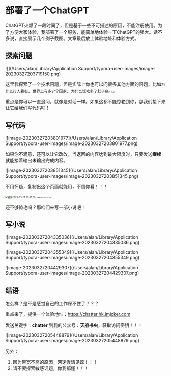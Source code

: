 # 部署了一个ChatGPT

ChatGPT火爆了一段时间了，但是基于一些不可描述的原因，不能注册使用。为了方便大家体验，我部署了一个服务，能简单地体验一下ChatGPT的强大。话不多说，直接展示几个例子截图。文章最后放上体验地址和体验方式。

 ## 探索问题



![](/Users/alan/Library/Application Support/typora-user-images/image-20230327203719150.png)

这里我探索了一个技术问题，但是实际上你也可以问很多其他方面的问题，比如`为什么行人靠右`、`世界上有多少个国家`、`为什么饭吃多了肚子痛`。。。

重点是你可以一直追问，就像是对话一样。如果这都不能惊艳到你，那我们接下来让它给我们写代码吧！

 ## 写代码

![image-20230327203801977](/Users/alan/Library/Application Support/typora-user-images/image-20230327203801977.png)

 如果你不满意，还可以让它改改，当返回的内容达到最大限度时，只要发送**继续** 就能接着输出未输出完成内容。

![image-20230327203851345](/Users/alan/Library/Application Support/typora-user-images/image-20230327203851345.png)

不用怀疑，复制出这个页面就能用，不信你看！！！

<img src="/Users/alan/Desktop/截屏2023-03-27 20.40.06.png" alt="截屏2023-03-27 20.40.06" style="zoom:50%;" />

<img src="/Users/alan/Desktop/截屏2023-03-27 20.40.31.png" alt="截屏2023-03-27 20.40.31" style="zoom:25%;" />

还不够惊艳吗？那咱们来写一部小说吧！

 ## 写小说

![image-20230327204335036](/Users/alan/Library/Application Support/typora-user-images/image-20230327204335036.png)

![image-20230327204355349](/Users/alan/Library/Application Support/typora-user-images/image-20230327204355349.png)

![image-20230327204429307](/Users/alan/Library/Application Support/typora-user-images/image-20230327204429307.png)



## 结语

怎么样？是不是感觉自己的工作保不住了？？？

重点来了，提供一个体验地址：https://chatter.hk.imjcker.com

发送关键字：**chatter** 到我的公众号：**天府书虫**，获取访问密钥！！！

![image-20230327205448879](/Users/alan/Library/Application Support/typora-user-images/image-20230327205448879.png)

另外：

1. 因为带宽不高的原因，网速慢请见谅！！！
2. 请不要探索敏感话题，你我都懂！！！
